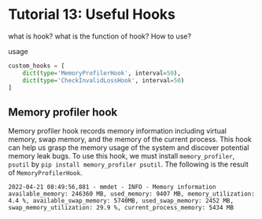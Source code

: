 # Tutorial 13: Useful Hooks

what is hook? what is the function of hook? How to use?

usage
```python
custom_hooks = [
    dict(type='MemoryProfilerHook', interval=50),
    dict(type='CheckInvalidLossHook', interval=50)
]
```

## Memory profiler hook
Memory profiler hook records memory information including virtual memory, swap memory, and the memory of the current process. This hook can help us grasp the memory usage of the system and discover potential memory leak bugs. To use this hook, we must install `memory_profiler`, `psutil` by `pip install memory_profiler psutil`. The following is the result of `MemoryProfilerHook`.

```text
2022-04-21 08:49:56,881 - mmdet - INFO - Memory information available_memory: 246360 MB, used_memory: 9407 MB, memory_utilization: 4.4 %, available_swap_memory: 5740MB, used_swap_memory: 2452 MB, swap_memory_utilization: 29.9 %, current_process_memory: 5434 MB
```
